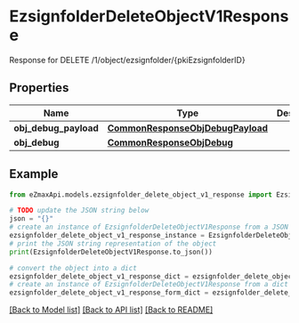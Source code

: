 # EzsignfolderDeleteObjectV1Response

Response for DELETE /1/object/ezsignfolder/{pkiEzsignfolderID}

## Properties

Name | Type | Description | Notes
------------ | ------------- | ------------- | -------------
**obj_debug_payload** | [**CommonResponseObjDebugPayload**](CommonResponseObjDebugPayload.md) |  | 
**obj_debug** | [**CommonResponseObjDebug**](CommonResponseObjDebug.md) |  | [optional] 

## Example

```python
from eZmaxApi.models.ezsignfolder_delete_object_v1_response import EzsignfolderDeleteObjectV1Response

# TODO update the JSON string below
json = "{}"
# create an instance of EzsignfolderDeleteObjectV1Response from a JSON string
ezsignfolder_delete_object_v1_response_instance = EzsignfolderDeleteObjectV1Response.from_json(json)
# print the JSON string representation of the object
print(EzsignfolderDeleteObjectV1Response.to_json())

# convert the object into a dict
ezsignfolder_delete_object_v1_response_dict = ezsignfolder_delete_object_v1_response_instance.to_dict()
# create an instance of EzsignfolderDeleteObjectV1Response from a dict
ezsignfolder_delete_object_v1_response_form_dict = ezsignfolder_delete_object_v1_response.from_dict(ezsignfolder_delete_object_v1_response_dict)
```
[[Back to Model list]](../README.md#documentation-for-models) [[Back to API list]](../README.md#documentation-for-api-endpoints) [[Back to README]](../README.md)



